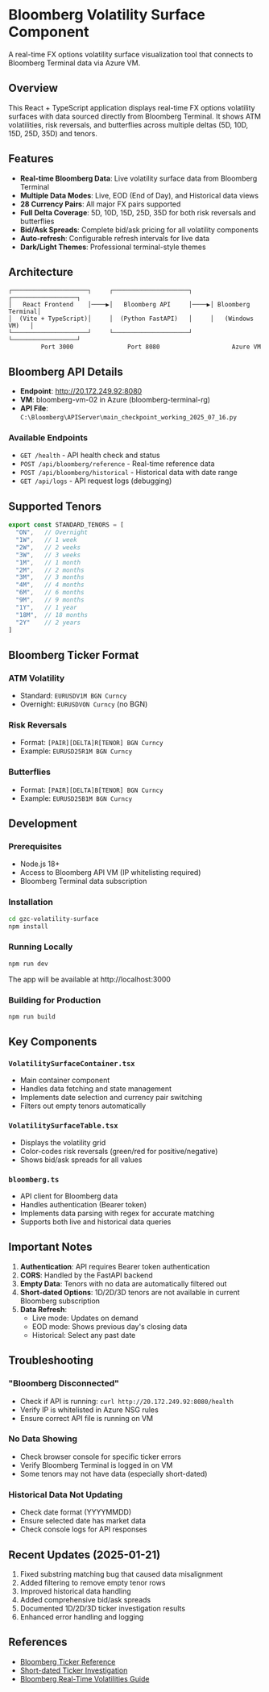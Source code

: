 # Bloomberg Volatility Surface Component

A real-time FX options volatility surface visualization tool that connects to Bloomberg Terminal data via Azure VM.

## Overview

This React + TypeScript application displays real-time FX options volatility surfaces with data sourced directly from Bloomberg Terminal. It shows ATM volatilities, risk reversals, and butterflies across multiple deltas (5D, 10D, 15D, 25D, 35D) and tenors.

## Features

- **Real-time Bloomberg Data**: Live volatility surface data from Bloomberg Terminal
- **Multiple Data Modes**: Live, EOD (End of Day), and Historical data views
- **28 Currency Pairs**: All major FX pairs supported
- **Full Delta Coverage**: 5D, 10D, 15D, 25D, 35D for both risk reversals and butterflies
- **Bid/Ask Spreads**: Complete bid/ask pricing for all volatility components
- **Auto-refresh**: Configurable refresh intervals for live data
- **Dark/Light Themes**: Professional terminal-style themes

## Architecture

```
┌─────────────────────┐     ┌─────────────────────┐     ┌──────────────────┐
│   React Frontend    │────▶│   Bloomberg API     │────▶│ Bloomberg Terminal│
│  (Vite + TypeScript)│     │  (Python FastAPI)   │     │   (Windows VM)   │
└─────────────────────┘     └─────────────────────┘     └──────────────────┘
         Port 3000               Port 8080                    Azure VM
```

## Bloomberg API Details

- **Endpoint**: http://20.172.249.92:8080
- **VM**: bloomberg-vm-02 in Azure (bloomberg-terminal-rg)
- **API File**: `C:\Bloomberg\APIServer\main_checkpoint_working_2025_07_16.py`

### Available Endpoints

- `GET /health` - API health check and status
- `POST /api/bloomberg/reference` - Real-time reference data
- `POST /api/bloomberg/historical` - Historical data with date range
- `GET /api/logs` - API request logs (debugging)

## Supported Tenors

```javascript
export const STANDARD_TENORS = [
  "ON",   // Overnight
  "1W",   // 1 week
  "2W",   // 2 weeks
  "3W",   // 3 weeks
  "1M",   // 1 month
  "2M",   // 2 months
  "3M",   // 3 months
  "4M",   // 4 months
  "6M",   // 6 months
  "9M",   // 9 months
  "1Y",   // 1 year
  "18M",  // 18 months
  "2Y"    // 2 years
]
```

## Bloomberg Ticker Format

### ATM Volatility
- Standard: `EURUSDV1M BGN Curncy`
- Overnight: `EURUSDVON Curncy` (no BGN)

### Risk Reversals
- Format: `[PAIR][DELTA]R[TENOR] BGN Curncy`
- Example: `EURUSD25R1M BGN Curncy`

### Butterflies
- Format: `[PAIR][DELTA]B[TENOR] BGN Curncy`
- Example: `EURUSD25B1M BGN Curncy`

## Development

### Prerequisites
- Node.js 18+
- Access to Bloomberg API VM (IP whitelisting required)
- Bloomberg Terminal data subscription

### Installation

```bash
cd gzc-volatility-surface
npm install
```

### Running Locally

```bash
npm run dev
```

The app will be available at http://localhost:3000

### Building for Production

```bash
npm run build
```

## Key Components

### `VolatilitySurfaceContainer.tsx`
- Main container component
- Handles data fetching and state management
- Implements date selection and currency pair switching
- Filters out empty tenors automatically

### `VolatilitySurfaceTable.tsx`
- Displays the volatility grid
- Color-codes risk reversals (green/red for positive/negative)
- Shows bid/ask spreads for all values

### `bloomberg.ts`
- API client for Bloomberg data
- Handles authentication (Bearer token)
- Implements data parsing with regex for accurate matching
- Supports both live and historical data queries

## Important Notes

1. **Authentication**: API requires Bearer token authentication
2. **CORS**: Handled by the FastAPI backend
3. **Empty Data**: Tenors with no data are automatically filtered out
4. **Short-dated Options**: 1D/2D/3D tenors are not available in current Bloomberg subscription
5. **Data Refresh**: 
   - Live mode: Updates on demand
   - EOD mode: Shows previous day's closing data
   - Historical: Select any past date

## Troubleshooting

### "Bloomberg Disconnected"
- Check if API is running: `curl http://20.172.249.92:8080/health`
- Verify IP is whitelisted in Azure NSG rules
- Ensure correct API file is running on VM

### No Data Showing
- Check browser console for specific ticker errors
- Verify Bloomberg Terminal is logged in on VM
- Some tenors may not have data (especially short-dated)

### Historical Data Not Updating
- Check date format (YYYYMMDD)
- Ensure selected date has market data
- Check console logs for API responses

## Recent Updates (2025-01-21)

1. Fixed substring matching bug that caused data misalignment
2. Added filtering to remove empty tenor rows
3. Improved historical data handling
4. Added comprehensive bid/ask spreads
5. Documented 1D/2D/3D ticker investigation results
6. Enhanced error handling and logging

## References

- [Bloomberg Ticker Reference](./bloomberg-api-vm-documentation/BLOOMBERG_TICKER_REFERENCE.md)
- [Short-dated Ticker Investigation](./bloomberg-api-vm-documentation/SHORT_DATED_TICKER_INVESTIGATION.md)
- [Bloomberg Real-Time Volatilities Guide](https://data.bloomberglp.com/professional/sites/10/750114_Real-Time-Volatilities.pdf)